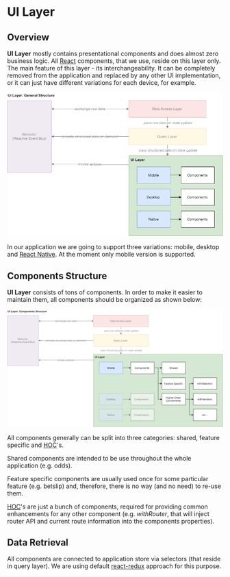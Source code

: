 # UI Layer

## Overview

**UI Layer** mostly contains presentational components and does almost zero business logic. All [React](https://reactjs.org) components, that we use, reside on this layer only. The main feature of this layer - its interchangeability. It can be completely removed from the application and replaced by any other UI implementation, or it can just have different variations for each device, for example.

![](../../.gitbook/assets/betbook-fe-architecture-ui-layer_-general-structure.png)

In our application we are going to support three variations: mobile, desktop and [React Native](https://facebook.github.io/react-native/). At the moment only mobile version is supported.

## Components Structure

**UI Layer** consists of tons of components. In order to make it easier to maintain them, all components should be organized as shown below:

![](../../.gitbook/assets/betbook-fe-architecture-ui-layer.png)

All components generally can be split into three categories: shared, feature specific and [HOC](https://reactjs.org/docs/higher-order-components.html)'s.

Shared components are intended to be use throughout the whole application \(e.g. odds\).

Feature specific components are usually used once for some particular feature \(e.g. betslip\) and, therefore, there is no way \(and no need\) to re-use them.

[HOC](https://reactjs.org/docs/higher-order-components.html)'s are just a bunch of components, required for providing common enhancements for any other component \(e.g. _withRouter_, that will inject router API and current route information into the components properties\).

## Data Retrieval

All components are connected to application store via selectors \(that reside in query layer\). We are using default [react-redux](https://github.com/reduxjs/react-redux) approach for this purpose.

